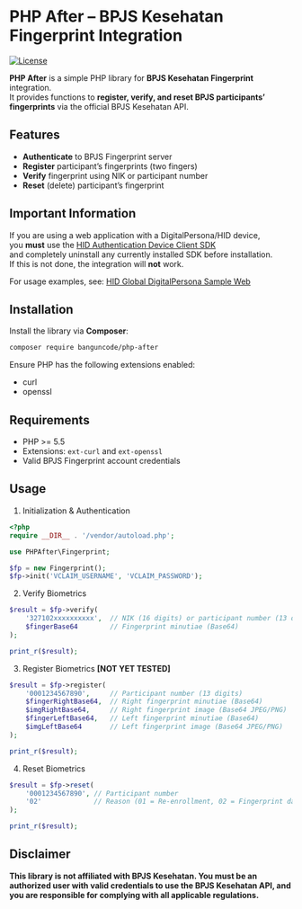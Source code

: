 # PHP After – BPJS Kesehatan Fingerprint Integration

[![License](https://img.shields.io/badge/license-MIT-green.svg)](LICENSE)

**PHP After** is a simple PHP library for **BPJS Kesehatan Fingerprint** integration.  
It provides functions to **register, verify, and reset BPJS participants’ fingerprints** via the official BPJS Kesehatan API.

## Features
- **Authenticate** to BPJS Fingerprint server
- **Register** participant’s fingerprints (two fingers)
- **Verify** fingerprint using NIK or participant number
- **Reset** (delete) participant’s fingerprint

## Important Information
If you are using a web application with a DigitalPersona/HID device,  
you **must** use the [HID Authentication Device Client SDK](https://digitalpersona.hidglobal.com/lite-client/)  
and completely uninstall any currently installed SDK before installation.  
If this is not done, the integration will **not** work.  

For usage examples, see: [HID Global DigitalPersona Sample Web](https://github.com/hidglobal/digitalpersona-sample-web)

## Installation

Install the library via **Composer**:

```bash
composer require banguncode/php-after
```

Ensure PHP has the following extensions enabled:
- curl
- openssl

## Requirements

- PHP >= 5.5
- Extensions: ```ext-curl``` and ```ext-openssl```
- Valid BPJS Fingerprint account credentials

## Usage
1. Initialization & Authentication
```php
<?php
require __DIR__ . '/vendor/autoload.php';

use PHPAfter\Fingerprint;

$fp = new Fingerprint();
$fp->init('VCLAIM_USERNAME', 'VCLAIM_PASSWORD');
```

2. Verify Biometrics
```php
$result = $fp->verify(
    '327102xxxxxxxxxx',  // NIK (16 digits) or participant number (13 digits)
    $fingerBase64        // Fingerprint minutiae (Base64)
);

print_r($result);
```

3. Register Biometrics **[NOT YET TESTED]**
```php
$result = $fp->register(
    '0001234567890',     // Participant number (13 digits)
    $fingerRightBase64,  // Right fingerprint minutiae (Base64)
    $imgRightBase64,     // Right fingerprint image (Base64 JPEG/PNG)
    $fingerLeftBase64,   // Left fingerprint minutiae (Base64)
    $imgLeftBase64       // Left fingerprint image (Base64 JPEG/PNG)
);

print_r($result);
```

4. Reset Biometrics
```php
$result = $fp->reset(
    '0001234567890', // Participant number
    '02'             // Reason (01 = Re-enrollment, 02 = Fingerprint damaged/disabled)
);

print_r($result);
```

## Disclaimer
**This library is not affiliated with BPJS Kesehatan.
You must be an authorized user with valid credentials to use the BPJS Kesehatan API, and you are responsible for complying with all applicable regulations.**
